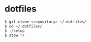 # dotfiles

```bash
$ git clone <repository> ~/.dotfiles/
$ cd ~/.dotfiles/
$ ./setup
$ stow */
```
